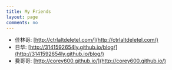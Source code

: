 ```yaml
---
title: My Friends
layout: page
comments: no
---
```


* 佳林哥: [http://ctrlaltdeletel.com/](http://ctrlaltdeletel.com/)
* 日华:   [http://3141592654ly.github.io/blog/](http://3141592654ly.github.io/blog/)
* 费哥哥: [http://corey600.github.io/](http://corey600.github.io/)


